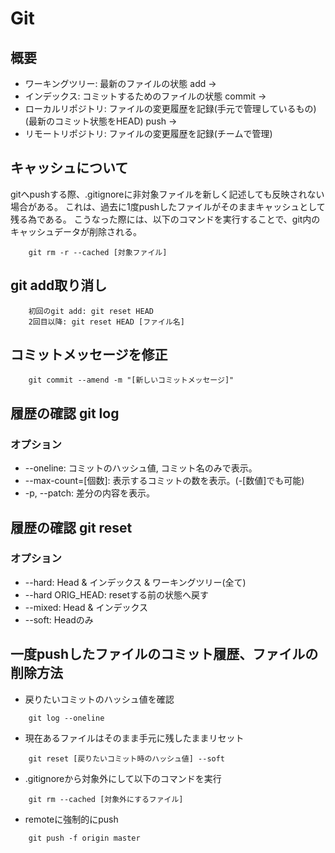 # Git
## 概要
- ワーキングツリー: 最新のファイルの状態
	add ->
- インデックス: コミットするためのファイルの状態
	commit ->
- ローカルリポジトリ: ファイルの変更履歴を記録(手元で管理しているもの)(最新のコミット状態をHEAD)
	push ->
- リモートリポジトリ: ファイルの変更履歴を記録(チームで管理)

## キャッシュについて
gitへpushする際、.gitignoreに非対象ファイルを新しく記述しても反映されない場合がある。
これは、過去に1度pushしたファイルがそのままキャッシュとして残る為である。
こうなった際には、以下のコマンドを実行することで、git内のキャッシュデータが削除される。
```
	git rm -r --cached [対象ファイル]
```

## git add取り消し
```
	初回のgit add: git reset HEAD
	2回目以降: git reset HEAD [ファイル名]
```

## コミットメッセージを修正
```
	git commit --amend -m "[新しいコミットメッセージ]"
```

## 履歴の確認 git log
### オプション  
- --oneline: コミットのハッシュ値, コミット名のみで表示。
- --max-count=[個数]: 表示するコミットの数を表示。(-[数値]でも可能)
- -p, --patch: 差分の内容を表示。

## 履歴の確認 git reset
### オプション  
- --hard: Head & インデックス & ワーキングツリー(全て)
- --hard ORIG_HEAD: resetする前の状態へ戻す
- --mixed: Head & インデックス
- --soft: Headのみ

## 一度pushしたファイルのコミット履歴、ファイルの削除方法
- 戻りたいコミットのハッシュ値を確認
```
	git log --oneline
```
- 現在あるファイルはそのまま手元に残したままリセット
```
	git reset [戻りたいコミット時のハッシュ値] --soft
```
- .gitignoreから対象外にして以下のコマンドを実行
```
	git rm --cached [対象外にするファイル]
```
- remoteに強制的にpush
```
	git push -f origin master
```